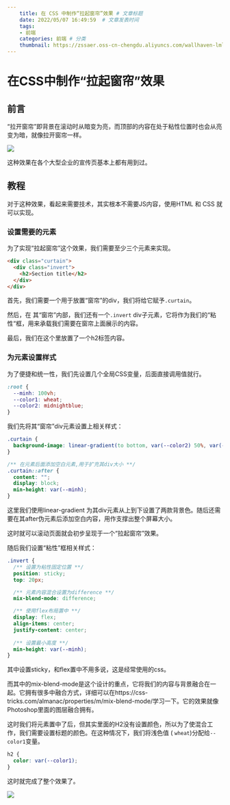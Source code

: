 ```yaml
---
    title: 在 CSS 中制作“拉起窗帘”效果 # 文章标题  
    date: 2022/05/07 16:49:59  # 文章发表时间
    tags:
    - 前端
    categories: 前端 # 分类
    thumbnail: https://zssaer.oss-cn-chengdu.aliyuncs.com/wallhaven-lmlye2_1600x900.png?x-oss-process=style/wallpaper # 略缩图
---
```

# 在CSS中制作“拉起窗帘”效果

## 前言

“拉开窗帘”即背景在滚动时从暗变为亮，而顶部的内容在处于粘性位置时也会从亮变为暗，就像拉开窗帘一样。

![](https://zssaer.oss-cn-chengdu.aliyuncs.com/curtains1.gif)

这种效果在各个大型企业的宣传页基本上都有用到过。

## 教程

对于这种效果，看起来需要技术，其实根本不需要JS内容，使用HTML 和 CSS 就可以实现。

### 设置需要的元素

为了实现“拉起窗帘”这个效果，我们需要至少三个元素来实现。

```html
<div class="curtain">
  <div class="invert">
    <h2>Section title</h2>
  </div>
</div>
```

首先，我们需要一个用于放置“窗帘”的div，我们将给它赋予`.curtain`。

然后，在 其“窗帘”内部，我们还有一个`.invert` div子元素，它将作为我们的“粘性“框，用来承载我们需要在窗帘上面展示的内容。

最后，我们在这个里放置了一个h2标签内容。

### 为元素设置样式

为了便捷和统一性，我们先设置几个全局CSS变量，后面直接调用值就行。

```css
:root {
  --minh: 100vh;
  --color1: wheat;
  --color2: midnightblue;
}
```

我们先将其“窗帘”div元素设置上相关样式：

```css
.curtain {
  background-image: linear-gradient(to bottom, var(--color2) 50%, var(--color1) 50%);
}

/** 在元素后面添加空白元素,用于扩充其div大小 **/
.curtain::after {
  content: "";
  display: block;
  min-height: var(--minh);
}
```

这里我们使用linear-gradient 为其div元素从上到下设置了两款背景色。随后还需要在其after伪元素后添加空白内容，用作支撑出整个屏幕大小。

这时就可以滚动页面就会初步呈现于一个“拉起窗帘”效果。



随后我们设置“粘性”框相关样式：

```css
.invert {
  /** 设置为粘性固定位置 **/
  position: sticky;
  top: 20px;

  /** 元素内容混合设置为difference **/
  mix-blend-mode: difference;

  /** 使用flex布局置中 **/
  display: flex;
  align-items: center;
  justify-content: center;
  
  /** 设置最小高度 **/
  min-height: var(--minh);
}
```

其中设置sticky，和flex置中不用多说，这是经常使用的css。

而其中的mix-blend-mode是这个设计的重点，它将我们的内容与背景融合在一起。它拥有很多中融合方式，详细可以在https://css-tricks.com/almanac/properties/m/mix-blend-mode/学习一下。它的效果就像Photoshop里面的图层融合拥有。

这时我们将元素置中了后，但其实里面的H2没有设置颜色，所以为了使混合工作，我们需要设置标题的颜色。在这种情况下，我们将浅色值 ( `wheat`)分配给`--color1`变量。

```css
h2 {
  color: var(--color1);
}
```

这时就完成了整个效果了。

![](https://zssaer.oss-cn-chengdu.aliyuncs.com/curtains2.gif)










